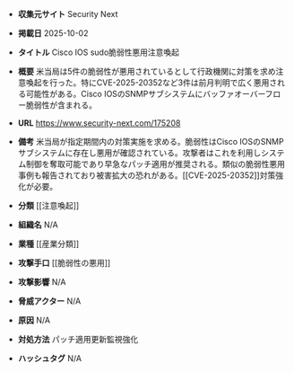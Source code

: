 - **収集元サイト**
Security Next

- **掲載日**
2025-10-02

- **タイトル**
Cisco IOS sudo脆弱性悪用注意喚起

- **概要**
米当局は5件の脆弱性が悪用されているとして行政機関に対策を求め注意喚起を行った。特にCVE-2025-20352など3件は前月判明で広く悪用される可能性がある。Cisco IOSのSNMPサブシステムにバッファオーバーフロー脆弱性が含まれる。

- **URL**
https://www.security-next.com/175208

- **備考**
米当局が指定期間内の対策実施を求める。脆弱性はCisco IOSのSNMPサブシステムに存在し悪用が確認されている。攻撃者はこれを利用しシステム制御を奪取可能であり早急なパッチ適用が推奨される。類似の脆弱性悪用事例も報告されており被害拡大の恐れがある。[[CVE-2025-20352]]対策強化が必要。

- **分類**
[[注意喚起]]

- **組織名**
N/A

- **業種**
[[産業分類]]

- **攻撃手口**
[[脆弱性の悪用]]

- **攻撃影響**
N/A

- **脅威アクター**
N/A

- **原因**
N/A

- **対処方法**
パッチ適用更新監視強化

- **ハッシュタグ**
N/A
